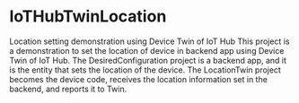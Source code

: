 # IoTHubTwinLocation
Location setting demonstration using Device Twin of IoT Hub
This project is a demonstration to set the location of device in backend app using Device Twin of IoT Hub.
The DesiredConfiguration project is a backend app, and it is the entity that sets the location of the device.
The LocationTwin project becomes the device code, receives the location information set in the backend, and reports it to Twin.
